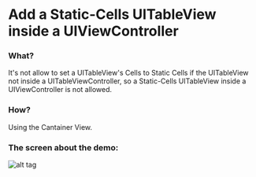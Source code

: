 Add a Static-Cells UITableView inside a UIViewController
============================================

### What?
It's not allow to set a UITableView's Cells to Static Cells if the UITableView not inside a UITableViewController, so a Static-Cells UITableView inside a UIViewController is not allowed.

### How?
Using the Cantainer View.

### The screen about the demo:
![alt tag](https://cloud.githubusercontent.com/assets/5343215/5563226/9e49d6de-8e9d-11e4-891d-c145b34a5e06.png)
